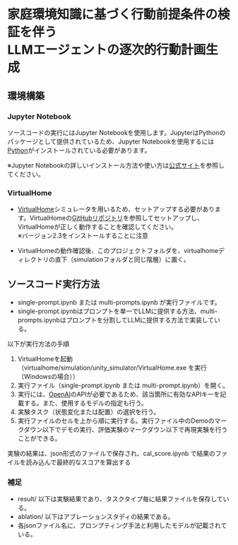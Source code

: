 # 家庭環境知識に基づく行動前提条件の検証を伴う<br>LLMエージェントの逐次的行動計画生成

## 環境構築

### Jupyter Notebook
ソースコードの実行にはJupyter Notebookを使用します。JupyterはPythonのパッケージとして提供されているため、Jupyter Notebookを使用するには[Python](https://www.python.org/)がインストールされている必要があります。

※Jupyter Notebookの詳しいインストール方法や使い方は[公式サイト](https://jupyter.org/)を参照してください。

### VirtualHome
- [VirtualHome](http://virtual-home.org/)シミュレータを用いるため、セットアップする必要があります。VirtualHomeの[GitHubリポジトリ](https://github.com/xavierpuigf/virtualhome)を参照してセットアップし、VirtualHomeが正しく動作することを確認してください。<br>※バージョン2.3をインストールすることに注意

- VirtualHomeの動作確認後、このプロジェクトフォルダを、virtualhomeディレクトリの直下（simulationフォルダと同じ階層）に置く。

## ソースコード実行方法
- single-prompt.ipynb または multi-prompts.ipynb が実行ファイルです。
- single-prompt.ipynbはプロンプトを単一でLLMに提供する方法、multi-prompts.ipynbはプロンプトを分割してLLMに提供する方法で実装している。

以下が実行方法の手順

1. VirtualHomeを起動（virtualhome/simulation/unity_simulator/VirtualHome.exe を実行（Windowsの場合））
2. 実行ファイル（single-prompt.ipynb または multi-prompt.ipynb）を開く。
3. 実行には、[OpenAI](https://openai.com/)のAPIが必要であるため、該当箇所に有効なAPIキーを記載する。また、使用するモデルの指定も行う。
4. 実験タスク（状態変化または配置）の選択を行う。
5. 実行ファイルのセルを上から順に実行する。実行ファイル中のDemoのマークダウン以下でデモの実行、評価実験のマークダウン以下で再現実験を行うことができる。

実験の結果は、json形式のファイルで保存され、cal_score.ipynb で結果のファイルを読み込んで最終的なスコアを算出する

### 補足
- result/ 以下は実験結果であり、タスクタイプ毎に結果ファイルを保存している。
- ablation/ 以下はアブレーションスタディの結果である。
- 各jsonファイル名に、プロンプティング手法と利用したモデルが記載されている。